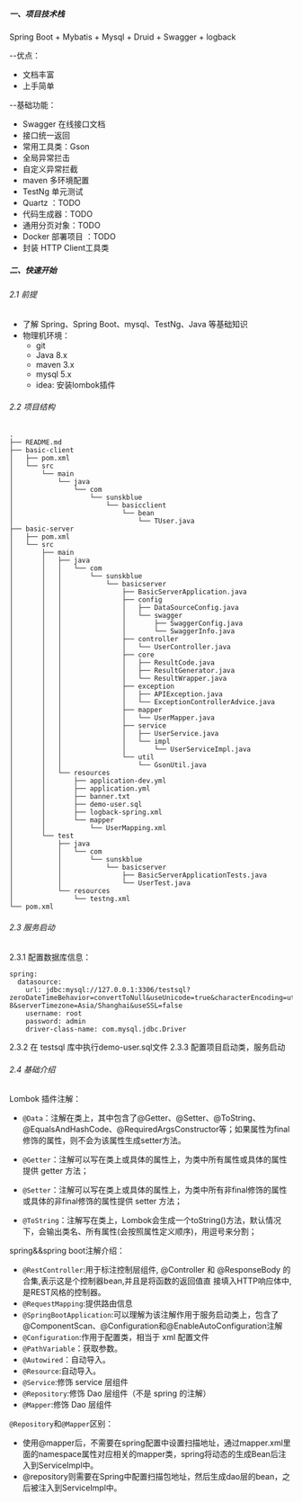 ##### 一、项目技术栈
Spring Boot + Mybatis + Mysql + Druid + Swagger + logback

--优点：
* 文档丰富
* 上手简单

--基础功能：
* Swagger 在线接口文档
* 接口统一返回
* 常用工具类：Gson
* 全局异常拦击
* 自定义异常拦截
* maven 多环境配置
* TestNg 单元测试
* Quartz ：TODO
* 代码生成器：TODO
* 通用分页对象：TODO
* Docker 部署项目 ：TODO
* 封装 HTTP Client工具类

##### 二、快速开始

###### 2.1 前提

* 了解 Spring、Spring Boot、mysql、TestNg、Java 等基础知识
* 物理机环境：
    * git
    * Java 8.x
    * maven 3.x
    * mysql 5.x
    * idea: 安装lombok插件
  
###### 2.2 项目结构

```
.
├── README.md
├── basic-client
│   ├── pom.xml
│   └── src
│       └── main
│           └── java
│               └── com
│                   └── sunskblue
│                       └── basicclient
│                           └── bean
│                               └── TUser.java
├── basic-server
│   ├── pom.xml
│   └── src
│       ├── main
│       │   ├── java
│       │   │   └── com
│       │   │       └── sunskblue
│       │   │           └── basicserver
│       │   │               ├── BasicServerApplication.java
│       │   │               ├── config
│       │   │               │   ├── DataSourceConfig.java
│       │   │               │   └── swagger
│       │   │               │       ├── SwaggerConfig.java
│       │   │               │       └── SwaggerInfo.java
│       │   │               ├── controller
│       │   │               │   └── UserController.java
│       │   │               ├── core
│       │   │               │   ├── ResultCode.java
│       │   │               │   ├── ResultGenerator.java
│       │   │               │   └── ResultWrapper.java
│       │   │               ├── exception
│       │   │               │   ├── APIException.java
│       │   │               │   └── ExceptionControllerAdvice.java
│       │   │               ├── mapper
│       │   │               │   └── UserMapper.java
│       │   │               ├── service
│       │   │               │   ├── UserService.java
│       │   │               │   └── impl
│       │   │               │       └── UserServiceImpl.java
│       │   │               └── util
│       │   │                   └── GsonUtil.java
│       │   └── resources
│       │       ├── application-dev.yml
│       │       ├── application.yml
│       │       ├── banner.txt
│       │       ├── demo-user.sql
│       │       ├── logback-spring.xml
│       │       └── mapper
│       │           └── UserMapping.xml
│       └── test
│           ├── java
│           │   └── com
│           │       └── sunskblue
│           │           └── basicserver
│           │               ├── BasicServerApplicationTests.java
│           │               └── UserTest.java
│           └── resources
│               └── testng.xml
└── pom.xml
```

###### 2.3 服务启动
2.3.1 配置数据库信息：
```
spring:
  datasource:
    url: jdbc:mysql://127.0.0.1:3306/testsql?zeroDateTimeBehavior=convertToNull&useUnicode=true&characterEncoding=utf-8&serverTimezone=Asia/Shanghai&useSSL=false
    username: root
    password: admin
    driver-class-name: com.mysql.jdbc.Driver
```
2.3.2 在 testsql 库中执行demo-user.sql文件
2.3.3 配置项目启动类，服务启动

###### 2.4 基础介绍

Lombok 插件注解：

* `@Data`：注解在类上，其中包含了@Getter、@Setter、@ToString、@EqualsAndHashCode、@RequiredArgsConstructor等；如果属性为final修饰的属性，则不会为该属性生成setter方法。

* `@Getter`：注解可以写在类上或具体的属性上，为类中所有属性或具体的属性提供 getter 方法；

* `@Setter`：注解可以写在类上或具体的属性上，为类中所有非final修饰的属性或具体的非final修饰的属性提供 setter 方法；

* `@ToString`：注解写在类上，Lombok会生成一个toString()方法，默认情况下，会输出类名、所有属性(会按照属性定义顺序)，用逗号来分割；

spring&&spring boot注解介绍：

* `@RestController`:用于标注控制层组件, @Controller 和 @ResponseBody 的合集,表示这是个控制器bean,并且是将函数的返回值直 接填入HTTP响应体中,是REST风格的控制器。
* `@RequestMapping`:提供路由信息
* `@SpringBootApplication`:可以理解为该注解作用于服务启动类上，包含了@ComponentScan、@Configuration和@EnableAutoConfiguration注解
* `@Configuration`:作用于配置类，相当于 xml 配置文件
* `@PathVariable`：获取参数。
* `@Autowired`：自动导入。
* `@Resource`:自动导入。
* `@Service`:修饰 service 层组件
* `@Repository`:修饰 Dao 层组件（不是 spring 的注解）
* `@Mapper`:修饰 Dao 层组件

`@Repository`和`@Mapper`区别：

* 使用@mapper后，不需要在spring配置中设置扫描地址，通过mapper.xml里面的namespace属性对应相关的mapper类，spring将动态的生成Bean后注入到ServiceImpl中。
* @repository则需要在Spring中配置扫描包地址，然后生成dao层的bean，之后被注入到ServiceImpl中。
